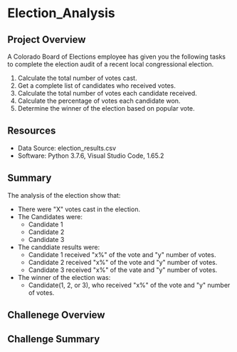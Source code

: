 # Election_Analysis

## Project Overview
A Colorado Board of Elections employee has given you the following tasks to complete the election audit of a recent local congressional election.

1. Calculate the total number of votes cast.
2. Get a complete list of candidates who received votes.
3. Calculate the total number of votes each candidate received.
4. Calculate the percentage of votes each candidate won.
5. Determine the winner of the election based on popular vote.

## Resources
- Data Source: election_results.csv
- Software: Python 3.7.6, Visual Studio Code, 1.65.2

## Summary
The analysis of the election show that:
- There were "X" votes cast in the election.
- The Candidates were:
  - Candidate 1
  - Candidate 2
  - Candidate 3
- The canddiate results were:
  - Candidate 1 received "x%" of the vote and "y" number of votes.
  - Candidate 2 received "x%" of the vote and "y" number of votes.
  - Candidate 3 received "x%" of the vate and "y" number of votes.
- The winner of the election was:
  - Candidate(1, 2, or 3), who received "x%" of the vote and "y" number of votes.

## Challenege Overview

## Challenge Summary

